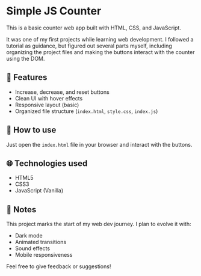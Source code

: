 # Simple JS Counter

This is a basic counter web app built with HTML, CSS, and JavaScript.

It was one of my first projects while learning web development. I followed a tutorial as guidance, but figured out several parts myself, including organizing the project files and making the buttons interact with the counter using the DOM.

## 🔧 Features

- Increase, decrease, and reset buttons
- Clean UI with hover effects
- Responsive layout (basic)
- Organized file structure (`index.html`, `style.css`, `index.js`)

## 🚀 How to use

Just open the `index.html` file in your browser and interact with the buttons.

## 🌐 Technologies used

- HTML5
- CSS3
- JavaScript (Vanilla)

## 📌 Notes

This project marks the start of my web dev journey. I plan to evolve it with:
- Dark mode
- Animated transitions
- Sound effects
- Mobile responsiveness

Feel free to give feedback or suggestions!

